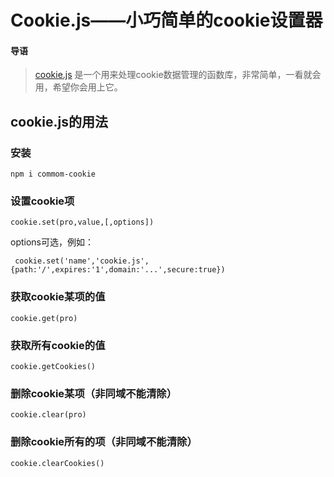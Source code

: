 # Cookie.js——小巧简单的cookie设置器
#### 导语
>[cookie.js]('https://johnharvy.github.io/2017/09/07/cookie-js/') 是一个用来处理cookie数据管理的函数库，非常简单，一看就会用，希望你会用上它。


## cookie.js的用法

### 安装
    npm i commom-cookie

### 设置cookie项
    cookie.set(pro,value,[,options])

 options可选，例如：
     
     cookie.set('name','cookie.js',{path:'/',expires:'1',domain:'...',secure:true})    
### 获取cookie某项的值
    cookie.get(pro)    

### 获取所有cookie的值
    cookie.getCookies()

### 删除cookie某项（非同域不能清除）
    cookie.clear(pro)

### 删除cookie所有的项（非同域不能清除）  
    cookie.clearCookies()